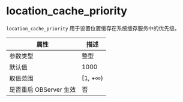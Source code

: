 location_cache_priority
============================================

`location_cache_priority` 用于设置位置缓存在系统缓存服务中的优先级。

|      **属性**      |  **描述**   |
|------------------|-----------|
| 参数类型             | 整型        |
| 默认值              | 1000      |
| 取值范围             | \[1, +∞) |
| 是否重启 OBServer 生效 | 否         |
